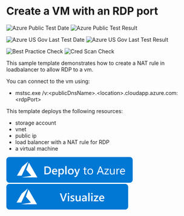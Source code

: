 # Create a VM with an RDP port

![Azure Public Test Date](https://azurequickstartsservice.blob.core.windows.net/badges/101-vm-with-rdp-port/PublicLastTestDate.svg)
![Azure Public Test Result](https://azurequickstartsservice.blob.core.windows.net/badges/101-vm-with-rdp-port/PublicDeployment.svg)

![Azure US Gov Last Test Date](https://azurequickstartsservice.blob.core.windows.net/badges/101-vm-with-rdp-port/FairfaxLastTestDate.svg)
![Azure US Gov Last Test Result](https://azurequickstartsservice.blob.core.windows.net/badges/101-vm-with-rdp-port/FairfaxDeployment.svg)

![Best Practice Check](https://azurequickstartsservice.blob.core.windows.net/badges/101-vm-with-rdp-port/BestPracticeResult.svg)
![Cred Scan Check](https://azurequickstartsservice.blob.core.windows.net/badges/101-vm-with-rdp-port/CredScanResult.svg)

This sample template demonstrates how to create a NAT rule in loadbalancer to
allow RDP to a vm.

You can connect to the vm using:

- mstsc.exe
  /v:&lt;publicDnsName&gt;.&lt;location&gt;.cloudapp.azure.com:&lt;rdpPort&gt;

This template deploys the following resources:

<ul><li>storage account</li><li>vnet</li><li>public ip</li><li>load balancer with a NAT rule for RDP</li><li>a virtual machine</li></ul>

[![Deploy To Azure](https://raw.githubusercontent.com/Azure/azure-quickstart-templates/master/1-CONTRIBUTION-GUIDE/images/deploytoazure.svg?sanitize=true)]("https://portal.azure.com/#create/Microsoft.Template/uri/https%3A%2F%2Fraw.githubusercontent.com%2FAzure%2Fazure-quickstart-templates%2Fmaster%2F101-vm-with-rdp-port%2Fazuredeploy.json")
[![Visualize](https://raw.githubusercontent.com/Azure/azure-quickstart-templates/master/1-CONTRIBUTION-GUIDE/images/visualizebutton.svg?sanitize=true)]("http://armviz.io/#/?load=https%3A%2F%2Fraw.githubusercontent.com%2FAzure%2Fazure-quickstart-templates%2Fmaster%2F101-vm-with-rdp-port%2Fazuredeploy.json")
